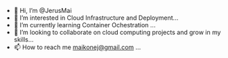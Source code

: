 - 👋 Hi, I’m @JerusMai
- 👀 I’m interested in Cloud Infrastructure and Deployment...
- 🌱 I’m currently learning Container Ochestration ...
- 💞️ I’m looking to collaborate on cloud computing projects and grow in my skills...
- 📫 How to reach me maikonej@gmail.com ...

<!---
JerusMai/JerusMai is a ✨ special ✨ repository because its `README.md` (this file) appears on your GitHub profile.
You can click the Preview link to take a look at your changes.
--->
